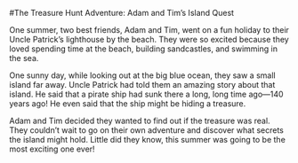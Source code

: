 #The Treasure Hunt Adventure: Adam and Tim’s Island Quest

One summer, two best friends, Adam and Tim, went on a fun holiday to their Uncle Patrick’s lighthouse by the beach. They were so excited because they loved spending time at the beach, building sandcastles, and swimming in the sea.

One sunny day, while looking out at the big blue ocean, they saw a small island far away. Uncle Patrick had told them an amazing story about that island. He said that a pirate ship had sunk there a long, long time ago—140 years ago! He even said that the ship might be hiding a treasure.

Adam and Tim decided they wanted to find out if the treasure was real. They couldn’t wait to go on their own adventure and discover what secrets the island might hold. Little did they know, this summer was going to be the most exciting one ever!
